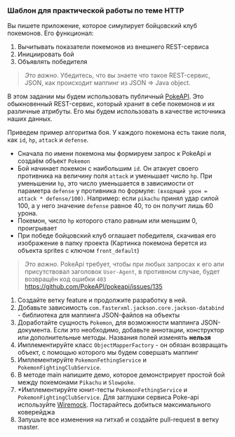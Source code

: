 ### Шаблон для практической работы по теме HTTP

Вы пишете приложение, которое симулирует бойцовский клуб покемонов. Его функционал:
1. Вычитывать показатели покемонов из внешнего REST-сервиса
1. Инициировать бой
1. Объявлять победителя

> *Это важно*. Убедитесь, что вы знаете что такое REST-сервис, JSON, как происходит маппинг из JSON => Java object.
> 

В этом задании мы будем использовать публичный [PokeAPI](https://pokeapi.co/). Это обыкновенный REST-сервис, который хранит
в себе покемонов и их различные атрибуты. Его мы будем использовать в качестве источника наших данных. 

Приведем пример алгоритма боя. У каждого покемона есть такие поля, как `id`, `hp`, `attack` и `defense`.
* Сначала по имени покемона мы формируем запрос к PokeApi и создаём объект `Pokemon`
* Бой начинает покемон с наибольшим `id`. Он атакует своего противника на величину поля `attack` и уменьшает число `hp`. 
При уменьшении `hp`, это число уменьшается в зависимости от параметра `defense` у противника по формуле:
`(входящий урон = attack * defense/100)`. Например: если `pikachu` принял удар силой 100, а у него значение `defense` равное 40,
то он получит лишь 60 урона.
* Покемон, число `hp` которого стало равным или меньшим 0, проигрывает
* При победе бойцовский клуб оглашает победителя, скачивая его изображение в папку проекта (Картинка покемона берется 
из объекта sprites с ключом `front_default`)

> *Это важно*. PokeApi требует, чтобы при любых запросах к его апи присутствовал заголовок `User-Agent`, в противном случае,
будет возвращён код ошибки `403` https://github.com/PokeAPI/pokeapi/issues/135
>

1. Создайте ветку feature и продолжите разработку в ней.
1. Добавьте зависимость `com.fasterxml.jackson.core.jackson-databind` - библиотека для маппинга JSON-файлов на объекты
1. Доработайте сущность `Pokemon`, для возможности маппинга JSON-документа. Если это необходимо, добавьте аннотации, конструктор
или дополнительные методы. Названия полей изменять **нельзя**
1. Имплементируйте класс `ObjectMapperFactory` - он обязан возвращать объект, с помощью которого мы будем совершать
маппинг
1. Имплементируйте `PokemonFethingService` и `PokemonFightingClubService`.
1. В методе main напишите демо, которое демонстрирует простой бой между покемонами `Pikachu` и `Slowpoke`.
1. *Имплементируйте юнит-тесты `PokemonFethingService` и `PokemonFightingClubService`. Для заглушки сервиса Poke-api
используйте [Wiremock](http://wiremock.org/docs/stubbing/). Постарайтесь добиться максимального коверейджа
1. Запушьте все изменения на гитхаб и создайте pull-request в ветку master.
